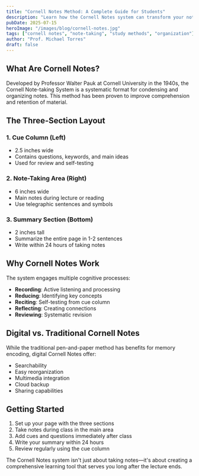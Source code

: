 ```yaml
---
title: "Cornell Notes Method: A Complete Guide for Students"
description: "Learn how the Cornell Notes system can transform your note-taking and improve your academic performance."
pubDate: 2025-07-15
heroImage: "/images/blog/cornell-notes.jpg"
tags: ["cornell notes", "note-taking", "study methods", "organization"]
author: "Prof. Michael Torres"
draft: false
---
```


## What Are Cornell Notes?

Developed by Professor Walter Pauk at Cornell University in the 1940s, the Cornell Note-taking System is a systematic format for condensing and organizing notes. This method has been proven to improve comprehension and retention of material.

## The Three-Section Layout

### 1. Cue Column (Left)
- 2.5 inches wide
- Contains questions, keywords, and main ideas
- Used for review and self-testing

### 2. Note-Taking Area (Right)
- 6 inches wide
- Main notes during lecture or reading
- Use telegraphic sentences and symbols

### 3. Summary Section (Bottom)
- 2 inches tall
- Summarize the entire page in 1-2 sentences
- Write within 24 hours of taking notes

## Why Cornell Notes Work

The system engages multiple cognitive processes:
- **Recording**: Active listening and processing
- **Reducing**: Identifying key concepts
- **Reciting**: Self-testing from cue column
- **Reflecting**: Creating connections
- **Reviewing**: Systematic revision

## Digital vs. Traditional Cornell Notes

While the traditional pen-and-paper method has benefits for memory encoding, digital Cornell Notes offer:
- Searchability
- Easy reorganization
- Multimedia integration
- Cloud backup
- Sharing capabilities

## Getting Started

1. Set up your page with the three sections
2. Take notes during class in the main area
3. Add cues and questions immediately after class
4. Write your summary within 24 hours
5. Review regularly using the cue column

The Cornell Notes system isn't just about taking notes—it's about creating a comprehensive learning tool that serves you long after the lecture ends.